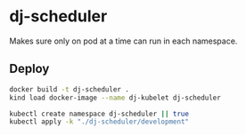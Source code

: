 # dj-scheduler
Makes sure only on pod at a time can run in each namespace.

## Deploy

```bash
docker build -t dj-scheduler .
kind load docker-image --name dj-kubelet dj-scheduler

kubectl create namespace dj-scheduler || true
kubectl apply -k "./dj-scheduler/development"
```
